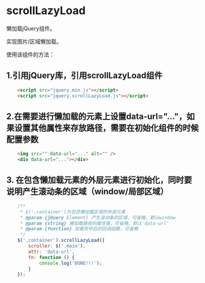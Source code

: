  # scrollLazyLoad

懒加载jQuery组件。

实现图片/区域懒加载。

使用该组件的方法：

## 1.引用jQuery库，引用scrollLazyLoad组件

```html
    <script src="jquery.min.js"></script> 
    <script src="jquery.scrollLazyLoad.js"></script> 
```

## 2.在需要进行懒加载的元素上设置data-url="..."，如果设置其他属性来存放路径，需要在初始化组件的时候配置参数

```html
    <img src="" data-url="..." alt="" />
    <div data-url="..."></div> 
```

## 3. 在包含懒加载元素的外层元素进行初始化，同时要说明产生滚动条的区域（window/局部区域）

```javascript
    /**
     * $('.container')为包含懒加载区域的外层元素
     * @param {jQuery Element} 产生滚动条的区域，可省略，默认window
     * @param {string} 懒加载路径的属性值，可省略，默认'data-url'
     * @param {function} 加载完毕后的回调函数，可省略
     */
    $('.container').scrollLazyLoad({
        scroller: $('.main'),
        attr: 'data-url',
        fn: function () {
            console.log('DONE!!!');
        }
    });
```